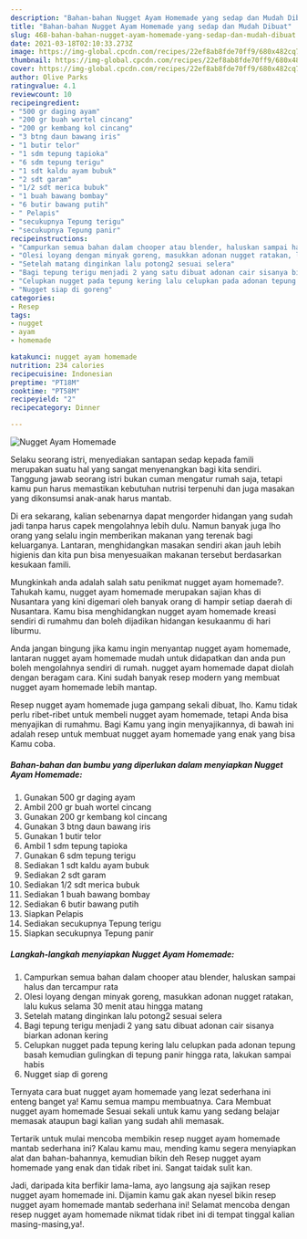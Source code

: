 ```yaml
---
description: "Bahan-bahan Nugget Ayam Homemade yang sedap dan Mudah Dibuat"
title: "Bahan-bahan Nugget Ayam Homemade yang sedap dan Mudah Dibuat"
slug: 468-bahan-bahan-nugget-ayam-homemade-yang-sedap-dan-mudah-dibuat
date: 2021-03-18T02:10:33.273Z
image: https://img-global.cpcdn.com/recipes/22ef8ab8fde70ff9/680x482cq70/nugget-ayam-homemade-foto-resep-utama.jpg
thumbnail: https://img-global.cpcdn.com/recipes/22ef8ab8fde70ff9/680x482cq70/nugget-ayam-homemade-foto-resep-utama.jpg
cover: https://img-global.cpcdn.com/recipes/22ef8ab8fde70ff9/680x482cq70/nugget-ayam-homemade-foto-resep-utama.jpg
author: Olive Parks
ratingvalue: 4.1
reviewcount: 10
recipeingredient:
- "500 gr daging ayam"
- "200 gr buah wortel cincang"
- "200 gr kembang kol cincang"
- "3 btng daun bawang iris"
- "1 butir telor"
- "1 sdm tepung tapioka"
- "6 sdm tepung terigu"
- "1 sdt kaldu ayam bubuk"
- "2 sdt garam"
- "1/2 sdt merica bubuk"
- "1 buah bawang bombay"
- "6 butir bawang putih"
- " Pelapis"
- "secukupnya Tepung terigu"
- "secukupnya Tepung panir"
recipeinstructions:
- "Campurkan semua bahan dalam chooper atau blender, haluskan sampai halus dan tercampur rata"
- "Olesi loyang dengan minyak goreng, masukkan adonan nugget ratakan, lalu kukus selama 30 menit atau hingga matang"
- "Setelah matang dinginkan lalu potong2 sesuai selera"
- "Bagi tepung terigu menjadi 2 yang satu dibuat adonan cair sisanya biarkan adonan kering"
- "Celupkan nugget pada tepung kering lalu celupkan pada adonan tepung basah kemudian gulingkan di tepung panir hingga rata, lakukan sampai habis"
- "Nugget siap di goreng"
categories:
- Resep
tags:
- nugget
- ayam
- homemade

katakunci: nugget ayam homemade 
nutrition: 234 calories
recipecuisine: Indonesian
preptime: "PT18M"
cooktime: "PT58M"
recipeyield: "2"
recipecategory: Dinner

---
```



![Nugget Ayam Homemade](https://img-global.cpcdn.com/recipes/22ef8ab8fde70ff9/680x482cq70/nugget-ayam-homemade-foto-resep-utama.jpg)

Selaku seorang istri, menyediakan santapan sedap kepada famili merupakan suatu hal yang sangat menyenangkan bagi kita sendiri. Tanggung jawab seorang istri bukan cuman mengatur rumah saja, tetapi kamu pun harus memastikan kebutuhan nutrisi terpenuhi dan juga masakan yang dikonsumsi anak-anak harus mantab.

Di era  sekarang, kalian sebenarnya dapat mengorder hidangan yang sudah jadi tanpa harus capek mengolahnya lebih dulu. Namun banyak juga lho orang yang selalu ingin memberikan makanan yang terenak bagi keluarganya. Lantaran, menghidangkan masakan sendiri akan jauh lebih higienis dan kita pun bisa menyesuaikan makanan tersebut berdasarkan kesukaan famili. 



Mungkinkah anda adalah salah satu penikmat nugget ayam homemade?. Tahukah kamu, nugget ayam homemade merupakan sajian khas di Nusantara yang kini digemari oleh banyak orang di hampir setiap daerah di Nusantara. Kamu bisa menghidangkan nugget ayam homemade kreasi sendiri di rumahmu dan boleh dijadikan hidangan kesukaanmu di hari liburmu.

Anda jangan bingung jika kamu ingin menyantap nugget ayam homemade, lantaran nugget ayam homemade mudah untuk didapatkan dan anda pun boleh mengolahnya sendiri di rumah. nugget ayam homemade dapat diolah dengan beragam cara. Kini sudah banyak resep modern yang membuat nugget ayam homemade lebih mantap.

Resep nugget ayam homemade juga gampang sekali dibuat, lho. Kamu tidak perlu ribet-ribet untuk membeli nugget ayam homemade, tetapi Anda bisa menyajikan di rumahmu. Bagi Kamu yang ingin menyajikannya, di bawah ini adalah resep untuk membuat nugget ayam homemade yang enak yang bisa Kamu coba.

<!--inarticleads1-->

##### Bahan-bahan dan bumbu yang diperlukan dalam menyiapkan Nugget Ayam Homemade:

1. Gunakan 500 gr daging ayam
1. Ambil 200 gr buah wortel cincang
1. Gunakan 200 gr kembang kol cincang
1. Gunakan 3 btng daun bawang iris
1. Gunakan 1 butir telor
1. Ambil 1 sdm tepung tapioka
1. Gunakan 6 sdm tepung terigu
1. Sediakan 1 sdt kaldu ayam bubuk
1. Sediakan 2 sdt garam
1. Sediakan 1/2 sdt merica bubuk
1. Sediakan 1 buah bawang bombay
1. Sediakan 6 butir bawang putih
1. Siapkan  Pelapis
1. Sediakan secukupnya Tepung terigu
1. Siapkan secukupnya Tepung panir




<!--inarticleads2-->

##### Langkah-langkah menyiapkan Nugget Ayam Homemade:

1. Campurkan semua bahan dalam chooper atau blender, haluskan sampai halus dan tercampur rata
1. Olesi loyang dengan minyak goreng, masukkan adonan nugget ratakan, lalu kukus selama 30 menit atau hingga matang
1. Setelah matang dinginkan lalu potong2 sesuai selera
1. Bagi tepung terigu menjadi 2 yang satu dibuat adonan cair sisanya biarkan adonan kering
1. Celupkan nugget pada tepung kering lalu celupkan pada adonan tepung basah kemudian gulingkan di tepung panir hingga rata, lakukan sampai habis
1. Nugget siap di goreng




Ternyata cara buat nugget ayam homemade yang lezat sederhana ini enteng banget ya! Kamu semua mampu membuatnya. Cara Membuat nugget ayam homemade Sesuai sekali untuk kamu yang sedang belajar memasak ataupun bagi kalian yang sudah ahli memasak.

Tertarik untuk mulai mencoba membikin resep nugget ayam homemade mantab sederhana ini? Kalau kamu mau, mending kamu segera menyiapkan alat dan bahan-bahannya, kemudian bikin deh Resep nugget ayam homemade yang enak dan tidak ribet ini. Sangat taidak sulit kan. 

Jadi, daripada kita berfikir lama-lama, ayo langsung aja sajikan resep nugget ayam homemade ini. Dijamin kamu gak akan nyesel bikin resep nugget ayam homemade mantab sederhana ini! Selamat mencoba dengan resep nugget ayam homemade nikmat tidak ribet ini di tempat tinggal kalian masing-masing,ya!.

